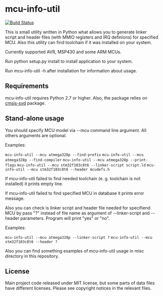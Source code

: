 # mcu-info-util

[![Build Status](https://travis-ci.org/KivApple/mcu-info-util.svg?branch=master)](https://travis-ci.org/KivApple/mcu-info-util)

This is small utility written in Python what allows you to generate
linker script and header files (with MMIO registers and IRQ definions)
for specified MCU. Also this utility can find toolchain if it was
installed on your system.

Currently supported AVR, MSP430 and some ARM MCUs.

Run python setup.py install to install application to your system.

Run mcu-info-util -h after installation for information about usage.

## Requirements

mcu-info-util requires Python 2.7 or higher.
Also, the package relies on [cmsis-svd](https://github.com/posborne/cmsis-svd) package.

## Stand-alone usage

You should specify MCU model via --mcu command line argument.
All others arguments are optional.

Examples:

`mcu-info-util --mcu atmega328p --find-prefix`
`mcu-info-util --mcu atmega328p --find-compiler`
`mcu-info-util --mcu atmega328p --print-flags`
`mcu-info-util --mcu stm32f103c8t6 --linker-script script.ld`
`mcu-info-util --mcu stm32f103c8t6 --header mcudefs.h`

If mcu-info-util failed to find needed toolchain (e. g. toolchain is not installed) it prints empty line.

If mcu-info-util failed to find specified MCU in database it prints error message.

Also you can check is linker script and header file needed for specifiend MCU by pass "?" instead of file name as argument of --linker-script and --header parameters. Program will print "yes" or "no". 

Examples:

`mcu-info-util --mcu atmega328p --linker-script ?`
`mcu-info-util --mcu stm32f103c8t6 --header ?`

Also you can find something examples of mcu-info-util usage in misc directory in this repository.

## License

Main project code released under MIT license, but some parts of data files
have different licenses. Please see copyright notices in the relevant files.
